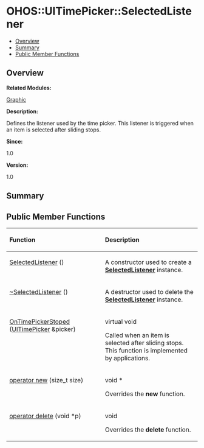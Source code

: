 # OHOS::UITimePicker::SelectedListener<a name="EN-US_TOPIC_0000001054479591"></a>

-   [Overview](#section1833975619165634)
-   [Summary](#section667472833165634)
-   [Public Member Functions](#pub-methods)

## **Overview**<a name="section1833975619165634"></a>

**Related Modules:**

[Graphic](graphic.md)

**Description:**

Defines the listener used by the time picker. This listener is triggered when an item is selected after sliding stops. 

**Since:**

1.0

**Version:**

1.0

## **Summary**<a name="section667472833165634"></a>

## Public Member Functions<a name="pub-methods"></a>

<a name="table1309830795165634"></a>
<table><thead align="left"><tr id="row1932788756165634"><th class="cellrowborder" valign="top" width="50%" id="mcps1.1.3.1.1"><p id="p1321505514165634"><a name="p1321505514165634"></a><a name="p1321505514165634"></a>Function</p>
</th>
<th class="cellrowborder" valign="top" width="50%" id="mcps1.1.3.1.2"><p id="p588284870165634"><a name="p588284870165634"></a><a name="p588284870165634"></a>Description</p>
</th>
</tr>
</thead>
<tbody><tr id="row665571311165634"><td class="cellrowborder" valign="top" width="50%" headers="mcps1.1.3.1.1 "><p id="p27168149165634"><a name="p27168149165634"></a><a name="p27168149165634"></a><a href="graphic.md#gaf68f896c9d4e4c14a56c201d8e4b3db1">SelectedListener</a> ()</p>
</td>
<td class="cellrowborder" valign="top" width="50%" headers="mcps1.1.3.1.2 "><p id="p1692681518165634"><a name="p1692681518165634"></a><a name="p1692681518165634"></a> </p>
<p id="p1657108427165634"><a name="p1657108427165634"></a><a name="p1657108427165634"></a>A constructor used to create a <strong id="b129146738165634"><a name="b129146738165634"></a><a name="b129146738165634"></a><a href="ohos-uitimepicker-selectedlistener.md">SelectedListener</a></strong> instance. </p>
</td>
</tr>
<tr id="row1919661819165634"><td class="cellrowborder" valign="top" width="50%" headers="mcps1.1.3.1.1 "><p id="p696727508165634"><a name="p696727508165634"></a><a name="p696727508165634"></a><a href="graphic.md#ga59db1409429fa0c598e3cf70a8ec2738">~SelectedListener</a> ()</p>
</td>
<td class="cellrowborder" valign="top" width="50%" headers="mcps1.1.3.1.2 "><p id="p1067594605165634"><a name="p1067594605165634"></a><a name="p1067594605165634"></a> </p>
<p id="p1133837269165634"><a name="p1133837269165634"></a><a name="p1133837269165634"></a>A destructor used to delete the <strong id="b1440897267165634"><a name="b1440897267165634"></a><a name="b1440897267165634"></a><a href="ohos-uitimepicker-selectedlistener.md">SelectedListener</a></strong> instance. </p>
</td>
</tr>
<tr id="row973617831165634"><td class="cellrowborder" valign="top" width="50%" headers="mcps1.1.3.1.1 "><p id="p783645742165634"><a name="p783645742165634"></a><a name="p783645742165634"></a><a href="graphic.md#ga525c9a0f0c5b51e0086a53dc5b0b5301">OnTimePickerStoped</a> (<a href="ohos-uitimepicker.md">UITimePicker</a> &amp;picker)</p>
</td>
<td class="cellrowborder" valign="top" width="50%" headers="mcps1.1.3.1.2 "><p id="p2101506002165634"><a name="p2101506002165634"></a><a name="p2101506002165634"></a>virtual void </p>
<p id="p914611704165634"><a name="p914611704165634"></a><a name="p914611704165634"></a>Called when an item is selected after sliding stops. This function is implemented by applications. </p>
</td>
</tr>
<tr id="row609245340165634"><td class="cellrowborder" valign="top" width="50%" headers="mcps1.1.3.1.1 "><p id="p1288803275165634"><a name="p1288803275165634"></a><a name="p1288803275165634"></a><a href="graphic.md#ga4854963aa969ee20a6cd174a70f5cd23">operator new</a> (size_t size)</p>
</td>
<td class="cellrowborder" valign="top" width="50%" headers="mcps1.1.3.1.2 "><p id="p2046639508165634"><a name="p2046639508165634"></a><a name="p2046639508165634"></a>void * </p>
<p id="p1762072899165634"><a name="p1762072899165634"></a><a name="p1762072899165634"></a>Overrides the <strong id="b613894890165634"><a name="b613894890165634"></a><a name="b613894890165634"></a>new</strong> function. </p>
</td>
</tr>
<tr id="row721890730165634"><td class="cellrowborder" valign="top" width="50%" headers="mcps1.1.3.1.1 "><p id="p687860165165634"><a name="p687860165165634"></a><a name="p687860165165634"></a><a href="graphic.md#gadf1997a0f56ac2b220e7f0f8e8e0a6ef">operator delete</a> (void *p)</p>
</td>
<td class="cellrowborder" valign="top" width="50%" headers="mcps1.1.3.1.2 "><p id="p2047589732165634"><a name="p2047589732165634"></a><a name="p2047589732165634"></a>void </p>
<p id="p328263021165634"><a name="p328263021165634"></a><a name="p328263021165634"></a>Overrides the <strong id="b754825177165634"><a name="b754825177165634"></a><a name="b754825177165634"></a>delete</strong> function. </p>
</td>
</tr>
</tbody>
</table>

